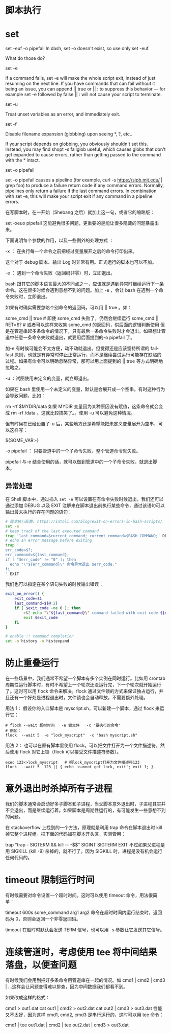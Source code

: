 # 脚本执行

# set

set -euf -o pipefail
In dash, set -o doesn't exist, so use only set -euf.

What do those do?

set -e

If a command fails, set -e will make the whole script exit, instead of just resuming on the next line. If you have commands that can fail without it being an issue, you can append || true or || : to suppress this behavior — for example set -e followed by false || : will not cause your script to terminate.

set -u

Treat unset variables as an error, and immediately exit.

set -f

Disable filename expansion (globbing) upon seeing \*, ?, etc..

If your script depends on globbing, you obviously shouldn't set this. Instead, you may find shopt -s failglob useful, which causes globs that don't get expanded to cause errors, rather than getting passed to the command with the \* intact.

set -o pipefail

set -o pipefail causes a pipeline (for example, curl -s https://sipb.mit.edu/ | grep foo) to produce a failure return code if any command errors. Normally, pipelines only return a failure if the last command errors. In combination with set -e, this will make your script exit if any command in a pipeline errors.

在写脚本时，在一开始（Shebang 之后）就加上这一句，或者它的缩略版：

set -xeuo pipefail
这能避免很多问题，更重要的是能让很多隐藏的问题暴露出来。

下面说明每个参数的作用，以及一些例外的处理方式 ：

-x ： 在执行每一个命令之前把经过变量展开之后的命令打印出来。

这个对于 debug 脚本、输出 Log 时非常有用。正式运行的脚本也可以不加。

-e ： 遇到一个命令失败（返回码非零）时，立即退出。

bash 跟其它的脚本语言最大的不同点之一，应该就是遇到异常时继续运行下一条命令。这在很多时候会遇到意想不到的问题。加上 -e ，会让 bash 在遇到一个命令失败时，立即退出。

如果有时确实需要忽略个别命令的返回码，可以用 || true 。如：

some_cmd || true # 即使 some_cmd 失败了，仍然会继续运行
some_cmd || RET=\$? # 或者可以这样来收集 some_cmd 的返回码，供后面的逻辑判断使用
但是在管道串起多条命令的情况下，只有最后一条命令失败时才会退出。如果想让管道中任意一条命令失败就退出，就要用后面提到的-o pipefail 了。

加-e 有时候可能会不太方便，动不动就退出。但觉得还是应该坚持所谓的 fail-fast 原则，也就是有异常时停止正常运行，而不是继续尝试运行可能存在缺陷的过程。如果有命令可以明确忽略异常，那可以用上面提到的 || true 等方式明确地忽略之。

-u ：试图使用未定义的变量，就立即退出。

如果在 bash 里使用一个未定义的变量，默认是会展开成一个空串。有时这种行为会导致问题，比如：

rm -rf \$MYDIR/data
如果 MYDIR 变量因为某种原因没有赋值，这条命令就会变成 rm -rf /data 。这就比较搞笑了。。使用 -u 可以避免这种情况。

但有时候在已经设置了-u 后，某些地方还是希望能把未定义变量展开为空串，可以这样写：

\${SOME_VAR:-}

-o pipefail ： 只要管道中的一个子命令失败，整个管道命令就失败。

pipefail 与-e 结合使用的话，就可以做到管道中的一个子命令失败，就退出脚本。

## 异常处理

在 Shell 脚本中，通过插入 `set -e` 可以设置在有命令失败时候退出，我们还可以通过添加 DEBUG 以及 EXIT 注解来在脚本退出前执行某些命令，通过该语句可以输出最末执行的存在问题的语句：

```sh
# 脚本执行配置: https://intoli.com/blog/exit-on-errors-in-bash-scripts/
set -e
# keep track of the last executed command
trap 'last_command=$current_command; current_command=$BASH_COMMAND;' DEBUG
# echo an error message before exiting
trap '
err_code=$?;
err_command=${last_command};
if [ "$err_code" != "0" ]; then
  echo "\"${err_command}\" 命令异常退出 $err_code."
fi
' EXIT
```

我们也可以指定在某个语句失败的时候输出错误：

```sh
exit_on_error() {
    exit_code=$1
    last_command=${@:2}
    if [ $exit_code -ne 0 ]; then
        >&2 echo "\"${last_command}\" command failed with exit code ${exit_code}."
        exit $exit_code
    fi
}

# enable !! command completion
set -o history -o histexpand
```

# 防止重叠运行

在一些场景中，我们通常不希望一个脚本有多个实例在同时运行。比如用 crontab 周期性运行脚本时，有时不希望上一个轮次还没运行完，下一个轮次就开始运行了。这时可以用 flock 命令来解决。flock 通过文件锁的方式来保证独占运行，并且还有一个好处是进程退出时，文件锁也会自动释放，不需要额外处理。

用法 1： 假设你的入口脚本是 myscript.sh，可以新建一个脚本，通过 flock 来运行它：

```
# flock --wait 超时时间   -e 锁文件   -c "要执行的命令"
# 例如：
flock  --wait 5  -e "lock_myscript"  -c "bash myscript.sh"
```

用法 2： 也可以在原有脚本里使用 flock。可以把文件打开为一个文件描述符，然后使用 flock 对它上锁（flock 可以接受文件描述符参数）。

```
exec 123<>lock_myscript   # 把lock_myscript打开为文件描述符123
flock  --wait 5  123 || { echo 'cannot get lock, exit'; exit 1; }
```

# 意外退出时杀掉所有子进程

我们的脚本通常会启动好多子脚本和子进程，当父脚本意外退出时，子进程其实并不会退出，而是继续运行着。如果脚本是周期性运行的，有可能发生一些意想不到的问题。

在 stackoverflow 上找到的一个方法，原理就是利用 trap 命令在脚本退出时 kill 掉它整个进程组。把下面的代码加在脚本开头区，实测管用：

trap "trap - SIGTERM && kill -- -\$\$" SIGINT SIGTERM EXIT
不过如果父进程是用 SIGKILL (kill -9) 杀掉的，就不行了。因为 SIGKILL 时，进程是没有机会运行任何代码的。

# timeout 限制运行时间

有时候需要对命令设置一个超时时间。这时可以使用 timeout 命令，用法很简单：

timeout 600s some_command arg1 arg2
命令在超时时间内运行结束时，返回码为 0，否则会返回一个非零返回码。

timeout 在超时时默认会发送 TERM 信号，也可以用 -s 参数让它发送其它信号。

# 连续管道时，考虑使用 tee 将中间结果落盘，以便查问题

有时候我们会用到把好多条命令用管道串在一起的情况。如 cmd1 | cmd2 | cmd3 | ...这样会让问题变得难以排查，因为中间数据我们都看不到。

如果改成这样的格式：

cmd1 > out1.dat
cat out1 | cmd2 > out2.dat
cat out2 | cmd3 > out3.dat
性能又不太好，因为这样 cmd1, cmd2, cmd3 是串行运行的，这时可以用 tee 命令：

cmd1 | tee out1.dat | cmd2 | tee out2.dat | cmd3 > out3.dat
